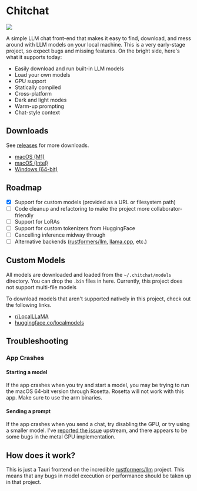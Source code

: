 # Chitchat

![](https://media.githubusercontent.com/media/clarkmcc/chitchat/main/assets/demo.gif)

A simple LLM chat front-end that makes it easy to find, download, and mess around with LLM models on your local machine.
This is a very early-stage project, so expect bugs and missing features. On the bright side, here's what it supports
today:

* Easily download and run built-in LLM models
* Load your own models
* GPU support
* Statically compiled
* Cross-platform
* Dark and light modes
* Warm-up prompting
* Chat-style context

## Downloads

See [releases](https://github.com/clarkmcc/chitchat/releases) for more downloads.

- [macOS (M1)](https://github.com/clarkmcc/chitchat/releases/download/v0.1.0/Chitchat_0.1.0_m1_macos.app.zip)
- [macOS (Intel)](https://github.com/clarkmcc/chitchat/releases/download/v0.1.0/Chitchat_0.1.0_x64.dmg)
- [Windows (64-bit)](https://github.com/clarkmcc/chitchat/releases/download/v0.1.0/Chitchat_0.1.0_x64.msi)

## Roadmap

- [x] Support for custom models (provided as a URL or filesystem path)
- [ ] Code cleanup and refactoring to make the project more collaborator-friendly
- [ ] Support for LoRAs
- [ ] Support for custom tokenizers from HuggingFace
- [ ] Cancelling inference midway through
- [ ] Alternative
  backends ([rustformers/llm](https://github.com/rustformers/llm), [llama.cpp](https://github.com/ggerganov/llama.cpp),
  etc.)

## Custom Models

All models are downloaded and loaded from the `~/.chitchat/models` directory. You can drop the `.bin` files in here.
Currently, this project does not support multi-file models

To download models that aren't supported natively in this project, check out the following links.

* [r/LocalLLaMA](https://www.reddit.com/r/LocalLLaMA/wiki/models/)
* [huggingface.co/localmodels](https://huggingface.co/localmodels)

## Troubleshooting

### App Crashes

#### Starting a model

If the app crashes when you try and start a model, you may be trying to run the macOS 64-bit version through Rosetta.
Rosetta will not work with this app. Make sure to use the arm binaries.

#### Sending a prompt

If the app crashes when you send a chat, try disabling the GPU, or try using a smaller model.
I've [reported the issue](https://github.com/rustformers/llm/issues/383) upstream, and there appears to be some bugs in
the metal GPU implementation.

## How does it work?

This is just a Tauri frontend on the incredible [rustformers/llm](https://github.com/rustformers/llm) project. This
means that any bugs in model execution or performance should be taken up in that project.
